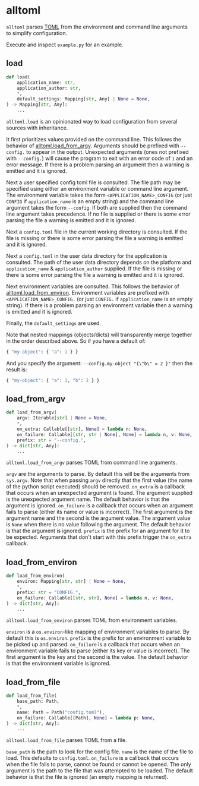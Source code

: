 # alltoml

`alltoml` parses [TOML](https://toml.io) from the environment and command line arguments to
simplify configuration.

Execute and inspect `example.py` for an example.


## load

```python
def load(
    application_name: str,
    application_author: str,
    *,
    default_settings: Mapping[str, Any] | None = None,
) -> Mapping[str, Any]:
    ...
```

`alltoml.load` is an opinionated way to load configuration from several sources with inheritance.

It first prioritizes values provided on the command line. This follows the behavior of
[alltoml.load_from_argv](#load_from_argv). Arguments should be prefixed with `--config.` to
appear in the output. Unexpected arguments (ones not prefixed with `--config.`) will cause the
program to exit with an error code of `1` and an error message. If there is a problem parsing an
argument then a warning is emitted and it is ignored.

Next a user specified config toml file is consulted. The file path may be specified using either an
environment variable or command line argument. The environment variable takes the form
`<APPLICATION_NAME>_CONFIG` (or just `CONFIG` if `application_name` is an empty string) and the
command line argument takes the form `--config`. If both are supplied then the command line
argument takes precedence. If no file is supplied or there is some error parsing the file a warning
is emitted and it is ignored.

Next a `config.toml` file in the current working directory is consulted. If the file is missing or
there is some error parsing the file a warning is emitted and it is ignored.

Next a `config.toml` in the user data directory for the application is consulted. The path of the
user data directory depends on the platform and `application_name` & `application_author` supplied.
If the file is missing or there is some error parsing the file a warning is emitted and it is
ignored.

Next environment variables are consulted. This follows the behavior of
[alltoml.load_from_environ](#load_from_environ). Environment variables are prefixed with
`<APPLICATION_NAME>_CONFIG.` (or just `CONFIG.` if `application_name` is an empty string). If there
is a problem parsing an environment variable then a warning is emitted and it is ignored.

Finally, the `default_settings` are used.

Note that nested mappings (objects/dicts) will transparently merge together in the order described
above. So if you have a default of:
```python
{ "my-object": { "a": 1 } }
```

And you specify the argument: `--config.my-object "{\"b\" = 2 }"` then the result is:
```python
{ "my-object": { "a": 1, "b": 2 } }
```


## load_from_argv

```python
def load_from_argv(
    argv: Iterable[str] | None = None,
    *,
    on_extra: Callable[[str], None] = lambda n: None,
    on_failure: Callable[[str, str | None], None] = lambda n, v: None,
    prefix: str = "--config.",
) -> dict[str, Any]:
    ...
```

`alltoml.load_from_argv` parses TOML from command line arguments.

`argv` are the arguments to parse. By default this will be the arguments from `sys.argv`. Note that
when passing `argv` directly that the first value (the name of the python script executed) should
be removed.
`on_extra` is a callback that occurs when an unexpected argument is found. The argument supplied is
the unexpected argument name. The default behavior is that the argument is ignored.
`on_failure` is a callback that occurs when an argument fails to parse (either its name or value is
incorrect). The first argument is the argument name and the second is the argument value. The
argument value is `None` when there is no value following the argument. The default behavior is
that the argument is ignored.
`prefix` is the prefix for an argument for it to be expected. Arguments that don't start with this
prefix trigger the `on_extra` callback.


## load_from_environ

```python
def load_from_environ(
    environ: Mapping[str, str] | None = None,
    *,
    prefix: str = "CONFIG.",
    on_failure: Callable[[str, str], None] = lambda n, v: None,
) -> dict[str, Any]:
    ...
```

`alltoml.load_from_environ` parses TOML from environment variables.

`environ` is a `os.environ`-like mapping of environment variables to parse. By default this is
`os.environ`.
`prefix` is the prefix for an environment variable to be picked up and parsed.
`on_failure` is a callback that occurs when an environment variable fails to parse (either its key
or value is incorrect). The first argument is the key and the second is the value. The default
behavior is that the environment variable is ignored.


## load_from_file

```python
def load_from_file(
    base_path: Path,
    *,
    name: Path = Path("config.toml"),
    on_failure: Callable[[Path], None] = lambda p: None,
) -> dict[str, Any]:
    ...
```

`alltoml.load_from_file` parses TOML from a file.

`base_path` is the path to look for the config file.
`name` is the name of the file to load. This defaults to `config.toml`.
`on_failure` is a callback that occurs when the file fails to parse, cannot be found or cannot be
opened. The only argument is the path to the file that was attempted to be loaded. The default
behavior is that the file is ignored (an empty mapping is returned).
